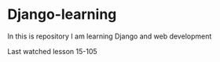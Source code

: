 
# Django-learning
In this is repository I am learning Django and web development

Last watched lesson 15-105
